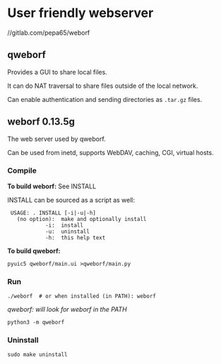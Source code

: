 # User friendly webserver

//gitlab.com/pepa65/weborf

## qweborf
Provides a GUI to share local files.

It can do NAT traversal to share files outside of the local network.

Can enable authentication and sending directories as `.tar.gz` files.

## weborf 0.13.5g
The web server used by qweborf.

Can be used from inetd, supports WebDAV, caching, CGI, virtual hosts.

### Compile

**To build weborf:**
See INSTALL

INSTALL can be sourced as a script as well:
```
 USAGE: . INSTALL [-i|-u|-h]
   (no option):  make and optionally install
            -i:  install
            -u:  uninstall
            -h:  this help text
```

**To build qweborf:**
```
pyuic5 qweborf/main.ui >qweborf/main.py
```

### Run
```
./weborf  # or when installed (in PATH): weborf
```

*qweborf: will look for weborf in the PATH*
```
python3 -m qweborf
```

### Uninstall
```
sudo make uninstall
```

